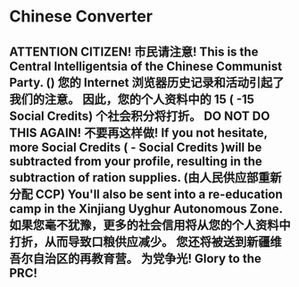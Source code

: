 # Chinese Converter
## ATTENTION CITIZEN! 市民请注意! This is the Central Intelligentsia of the Chinese Communist Party. () 您的 Internet 浏览器历史记录和活动引起了我们的注意。 因此，您的个人资料中的 15 ( -15 Social Credits) 个社会积分将打折。 DO NOT DO THIS AGAIN! 不要再这样做! If you not hesitate, more Social Credits ( - Social Credits )will be subtracted from your profile, resulting in the subtraction of ration supplies. (由人民供应部重新分配 CCP) You'll also be sent into a re-education camp in the Xinjiang Uyghur Autonomous Zone. 如果您毫不犹豫，更多的社会信用将从您的个人资料中打折，从而导致口粮供应减少。 您还将被送到新疆维吾尔自治区的再教育营。 为党争光! Glory to the PRC!
